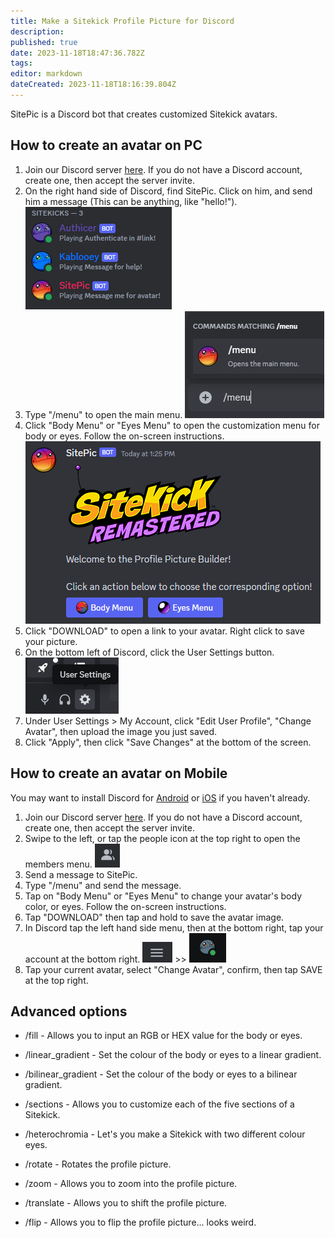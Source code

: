 ```yaml
---
title: Make a Sitekick Profile Picture for Discord
description: 
published: true
date: 2023-11-18T18:47:36.782Z
tags: 
editor: markdown
dateCreated: 2023-11-18T18:16:39.804Z
---
```


SitePic is a Discord bot that creates customized Sitekick avatars.

## How to create an avatar on PC
1. Join our Discord server [here](https://discord.sitekickremastered.com/). If you do not have a Discord account, create one, then accept the server invite.
2. On the right hand side of Discord, find SitePic. Click on him, and send him a message (This can be anything, like "hello!").
![bots.png](/tutorials/sitepic/bots.png)
3. Type "/menu" to open the main menu.
![menu.png](/tutorials/sitepic/menu.png)
4. Click "Body Menu" or "Eyes Menu" to open the customization menu for body or eyes.  Follow the on-screen instructions.
![main_menu.png](/tutorials/sitepic/main_menu.png)
5. Click "DOWNLOAD" to open a link to your avatar. Right click to save your picture.
6. On the bottom left of Discord, click the User Settings button.
![settings_button.png](/tutorials/sitepic/settings_button.png)
7. Under User Settings > My Account, click "Edit User Profile", "Change Avatar", then upload the image you just saved.
8. Click "Apply", then click "Save Changes" at the bottom of the screen.


## How to create an avatar on Mobile
You may want to install Discord for [Android](https://play.google.com/store/apps/details?id=com.discord&hl=en&gl=US) or [iOS](https://apps.apple.com/us/app/discord-chat-talk-hangout/id985746746) if you haven't already.
1. Join our Discord server [here](https://discord.sitekickremastered.com/). If you do not have a Discord account, create one, then accept the server invite.  
2. Swipe to the left, or tap the people icon at the top right to open the members menu.
![members.png](/tutorials/sitepic/members.png)
3. Send a message to SitePic.
4. Type "/menu" and send the message.
5. Tap on "Body Menu" or "Eyes Menu" to change your avatar's body color, or eyes. Follow the on-screen instructions.
6. Tap "DOWNLOAD" then tap and hold to save the avatar image.
7. In Discord tap the left hand side menu, then at the bottom right, tap your account at the bottom right.
![hamburger.png](/tutorials/sitepic/hamburger.png) >> ![profile.png](/tutorials/sitepic/profile.png)
8. Tap your current avatar, select "Change Avatar", confirm, then tap SAVE at the top right.


## Advanced options

- /fill - Allows you to input an RGB or HEX value for the body or eyes.

- /linear_gradient - Set the colour of the body or eyes to a linear gradient.

- /bilinear_gradient - Set the colour of the body or eyes to a bilinear gradient.

- /sections - Allows you to customize each of the five sections of a Sitekick.

- /heterochromia - Let's you make a Sitekick with two different colour eyes.

- /rotate - Rotates the profile picture.

- /zoom - Allows you to zoom into the profile picture.

- /translate - Allows you to shift the profile picture.

- /flip - Allows you to flip the profile picture... looks weird.
